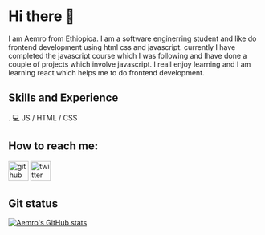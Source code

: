 
# Hi there 👋

I am Aemro from Ethiopioa. I am a software enginerring student and like do frontend development using html css and javascript. currently I have completed the javascript course which I was following and Ihave done a couple of projects which involve javascript. I reall enjoy learning and I am learning react  which helps me to do frontend development.

## Skills and Experience
. 💻 JS / HTML / CSS

## How to reach me:
[<img src='https://cdn.jsdelivr.net/npm/simple-icons@3.0.1/icons/github.svg' alt='github' height='40'>](https://github.com/aemrobe)  [<img src='https://cdn.jsdelivr.net/npm/simple-icons@3.0.1/icons/twitter.svg' alt='twitter' height='40'>](https://twitter.com/Aemro112)  


## Git status
[![Aemro's GitHub stats](https://github-readme-stats.vercel.app/api?username=aemrobe)](https://github.com/anuraghazra/github-readme-stats)


